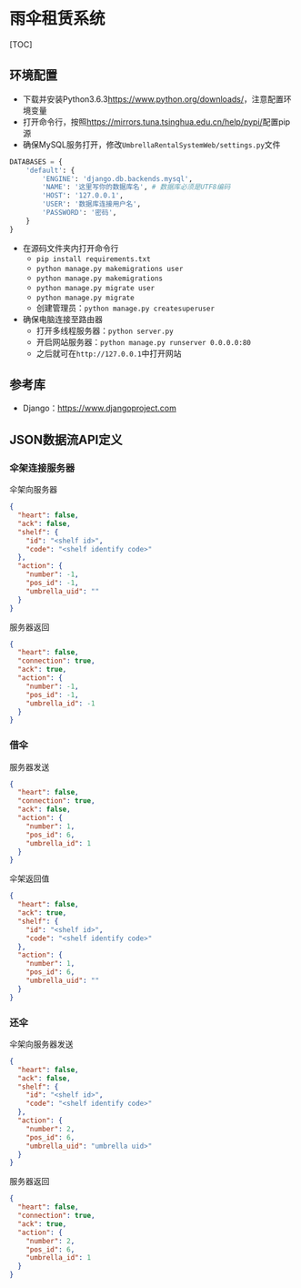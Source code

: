 # 雨伞租赁系统

[TOC]

## 环境配置

- 下载并安装Python3.6.3<https://www.python.org/downloads/>，注意配置环境变量
- 打开命令行，按照<https://mirrors.tuna.tsinghua.edu.cn/help/pypi/>配置pip源
- 确保MySQL服务打开，修改`UmbrellaRentalSystemWeb/settings.py`文件

```python
DATABASES = {
    'default': {
        'ENGINE': 'django.db.backends.mysql',
        'NAME': '这里写你的数据库名', # 数据库必须是UTF8编码
        'HOST': '127.0.0.1',
        'USER': '数据库连接用户名',
        'PASSWORD': '密码',
    }
}
```

- 在源码文件夹内打开命令行
  - `pip install requirements.txt`
  - `python manage.py makemigrations user`
  - `python manage.py makemigrations`
  - `python manage.py migrate user`
  - `python manage.py migrate`
  - 创建管理员：`python manage.py createsuperuser`
- 确保电脑连接至路由器
  - 打开多线程服务器：`python server.py`
  - 开启网站服务器：`python manage.py runserver 0.0.0.0:80`
  - 之后就可在`http://127.0.0.1`中打开网站

## 参考库

- Django：<https://www.djangoproject.com>

## JSON数据流API定义

### 伞架连接服务器
伞架向服务器
```json
{
  "heart": false,
  "ack": false,
  "shelf": {
    "id": "<shelf id>",
    "code": "<shelf identify code>"
  },
  "action": {
    "number": -1,
    "pos_id": -1,
    "umbrella_uid": ""
  }
}
```
服务器返回
```json
{
  "heart": false,
  "connection": true,
  "ack": true,
  "action": {
    "number": -1,
    "pos_id": -1,
    "umbrella_id": -1
  }
}
```
### 借伞
服务器发送
```json
{
  "heart": false,
  "connection": true,
  "ack": false,
  "action": {
    "number": 1,
    "pos_id": 6,
    "umbrella_id": 1
  }
}
```

伞架返回值
```json
{
  "heart": false,
  "ack": true,
  "shelf": {
    "id": "<shelf id>",
    "code": "<shelf identify code>"
  },
  "action": {
    "number": 1,
    "pos_id": 6,
    "umbrella_uid": ""
  }
}
```
### 还伞
伞架向服务器发送
```json
{
  "heart": false,
  "ack": false,
  "shelf": {
    "id": "<shelf id>",
    "code": "<shelf identify code>"
  },
  "action": {
    "number": 2,
    "pos_id": 6,
    "umbrella_uid": "umbrella uid>"
  }
}
```
服务器返回
```json
{
  "heart": false,
  "connection": true,
  "ack": true,
  "action": {
    "number": 2,
    "pos_id": 6,
    "umbrella_id": 1
  }
}
```
